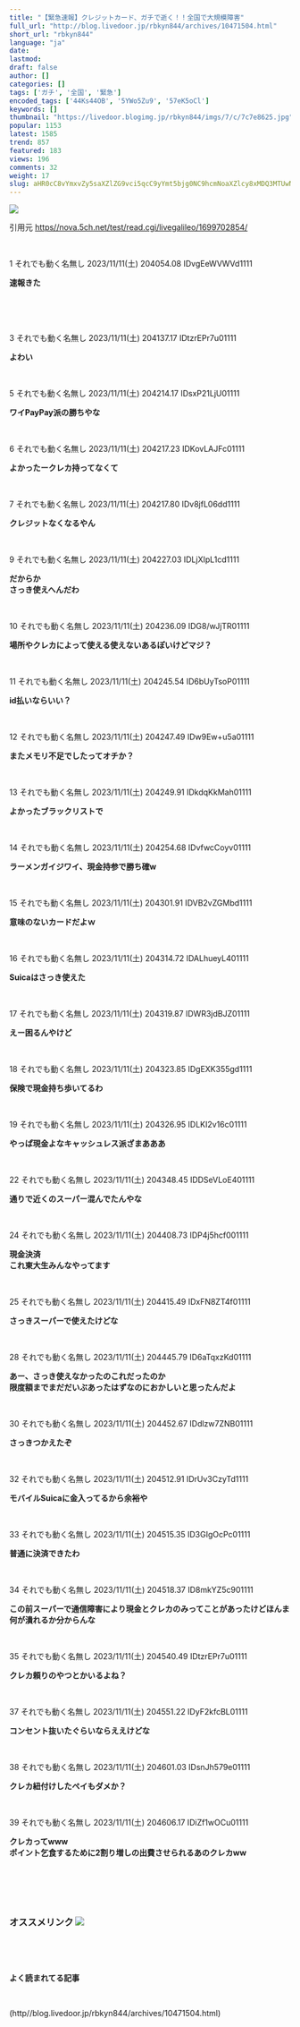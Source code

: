 ```yaml
---
title: "【緊急速報】クレジットカード、ガチで逝く！！全国で大規模障害"
full_url: "http://blog.livedoor.jp/rbkyn844/archives/10471504.html"
short_url: "rbkyn844"
language: "ja"
date: 
lastmod: 
draft: false
author: []
categories: []
tags: ['ガチ', '全国', '緊急']
encoded_tags: ['44Ks44OB', '5YWo5Zu9', '57eK5oCl']
keywords: []
thumbnail: "https://livedoor.blogimg.jp/rbkyn844/imgs/7/c/7c7e8625.jpg"
popular: 1153
latest: 1585
trend: 857
featured: 183
views: 196
comments: 32
weight: 17
slug: aHR0cC8vYmxvZy5saXZlZG9vci5qcC9yYmt5bjg0NC9hcmNoaXZlcy8xMDQ3MTUwNC5odG1s
---
```


![](https://livedoor.blogimg.jp/rbkyn844/imgs/7/c/7c7e8625.jpg)

<div><p>引用元 <a title='' target='_blank' href='https//nova.5ch.net/test/read.cgi/livegalileo/1699702854/'>https//nova.5ch.net/test/read.cgi/livegalileo/1699702854/ </a> </p><br><p class='res1'>1 それでも動く名無し 2023/11/11(土) 204054.08 IDvgEeWVWVd1111 </p> <p class='res2'><b> 速報きた </b></p><br> <br> <br> <p class='res1'>3 それでも動く名無し 2023/11/11(土) 204137.17 IDtzrEPr7u01111 </p> <p class='res2'><b> よわい </b></p><br> <p class='res1'>5 それでも動く名無し 2023/11/11(土) 204214.17 IDsxP21LjU01111 </p> <p class='res2'><b> ワイPayPay派の勝ちやな </b></p><br> <p class='res1'>6 それでも動く名無し 2023/11/11(土) 204217.23 IDKovLAJFc01111 </p> <p class='res2'><b> よかったークレカ持ってなくて </b></p><br> <p class='res1'>7 それでも動く名無し 2023/11/11(土) 204217.80 IDv8jfL06dd1111 </p> <p class='res2'><b> クレジットなくなるやん </b></p><br> <p class='res1'>9 それでも動く名無し 2023/11/11(土) 204227.03 IDLjXIpL1cd1111 </p> <p class='res2'><b> だからか <br> さっき使えへんだわ </b></p><br> <p class='res1'>10 それでも動く名無し 2023/11/11(土) 204236.09 IDG8/wJjTR01111 </p> <p class='res2'><b> 場所やクレカによって使える使えないあるぽいけどマジ？ </b></p><br> <p class='no-pc'></p> <p class='res1'>11 それでも動く名無し 2023/11/11(土) 204245.54 ID6bUyTsoP01111 </p> <p class='res2'><b> id払いならいい？ </b></p><br> <p class='res1'>12 それでも動く名無し 2023/11/11(土) 204247.49 IDw9Ew+u5a01111 </p> <p class='res2'><b> またメモリ不足でしたってオチか？ </b></p><br> <p class='res1'>13 それでも動く名無し 2023/11/11(土) 204249.91 IDkdqKkMah01111 </p> <p class='res2'><b> よかったブラックリストで </b></p><br> <p class='res1'>14 それでも動く名無し 2023/11/11(土) 204254.68 IDvfwcCoyv01111 </p> <p class='res2'><b> ラーメンガイジワイ、現金持参で勝ち確w </b></p><br> <p class='res1'>15 それでも動く名無し 2023/11/11(土) 204301.91 IDVB2vZGMbd1111 </p> <p class='res2'><b> 意味のないカードだよｗ </b></p><br> <p class='res1'>16 それでも動く名無し 2023/11/11(土) 204314.72 IDALhueyL401111 </p> <p class='res2'><b> Suicaはさっき使えた </b></p><br> <p class='res1'>17 それでも動く名無し 2023/11/11(土) 204319.87 IDWR3jdBJZ01111 </p> <p class='res2'><b> えー困るんやけど </b></p><br> <p class='res1'>18 それでも動く名無し 2023/11/11(土) 204323.85 IDgEXK355gd1111 </p> <p class='res2'><b> 保険で現金持ち歩いてるわ </b></p><br> <p class='res1'>19 それでも動く名無し 2023/11/11(土) 204326.95 IDLKI2v16c01111 </p> <p class='res2'><b> やっぱ現金よなキャッシュレス派ざまあああ </b></p><br> <p class='res1'>22 それでも動く名無し 2023/11/11(土) 204348.45 IDDSeVLoE401111 </p> <p class='res2'><b> 通りで近くのスーパー混んでたんやな </b></p><br> <p class='res1'>24 それでも動く名無し 2023/11/11(土) 204408.73 IDP4j5hcf001111 </p> <p class='res2'><b> 現金決済 <br> これ東大生みんなやってます </b></p><br> <p class='res1'>25 それでも動く名無し 2023/11/11(土) 204415.49 IDxFN8ZT4f01111 </p> <p class='res2'><b> さっきスーパーで使えたけどな </b></p><br> <p class='res1'>28 それでも動く名無し 2023/11/11(土) 204445.79 ID6aTqxzKd01111 </p> <p class='res2'><b> あー、さっき使えなかったのこれだったのか <br> 限度額までまだだいぶあったはずなのにおかしいと思ったんだよ </b></p><br> <p class='res1'>30 それでも動く名無し 2023/11/11(土) 204452.67 IDdlzw7ZNB01111 </p> <p class='res2'><b> さっきつかえたぞ </b></p><br> <p class='res1'>32 それでも動く名無し 2023/11/11(土) 204512.91 IDrUv3CzyTd1111 </p> <p class='res2'><b> モバイルSuicaに金入ってるから余裕や </b></p><br> <p class='res1'>33 それでも動く名無し 2023/11/11(土) 204515.35 ID3GIgOcPc01111 </p> <p class='res2'><b> 普通に決済できたわ </b></p><br> <p class='res1'>34 それでも動く名無し 2023/11/11(土) 204518.37 ID8mkYZ5c901111 </p> <p class='res2'><b> この前スーパーで通信障害により現金とクレカのみってことがあったけどほんま何が潰れるか分からんな </b></p><br> <p class='res1'>35 それでも動く名無し 2023/11/11(土) 204540.49 IDtzrEPr7u01111 </p> <p class='res2'><b> クレカ頼りのやつとかいるよね？ </b></p><br> <p class='res1'>37 それでも動く名無し 2023/11/11(土) 204551.22 IDyF2kfcBL01111 </p> <p class='res2'><b> コンセント抜いたぐらいならええけどな </b></p><br> <p class='res1'>38 それでも動く名無し 2023/11/11(土) 204601.03 IDsnJh579e01111 </p> <p class='res2'><b> クレカ紐付けしたペイもダメか？ </b></p><br> <p class='res1'>39 それでも動く名無し 2023/11/11(土) 204606.17 IDiZf1wOCu01111 </p> <p class='res2'><b> クレカってwww <br> ポイント乞食するために2割り増しの出費させられるあのクレカww </b></p><br> <p id='5077e33f033c4e934bb013c7c4eb8bbd'> </p><br> <br> <p class='no-pc'></p> <h3 class='linkh'>オススメリンク <img src='http//blog.livedoor.jp/rbkyn844/ftp/fusagikom-fikergh.png'></h3> <p class='link2'> </p><br> <p class='no-pc'></p> <p class='no-pc'><br><p><b>よく読まれてる記事</b></p><br></p> </div>

(http//blog.livedoor.jp/rbkyn844/archives/10471504.html)
